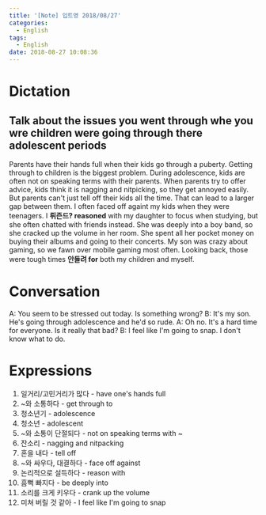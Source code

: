 ```yaml
---
title: '[Note] 입트영 2018/08/27'
categories:
  - English
tags:
  - English
date: 2018-08-27 10:08:36
---
```


# Dictation

## Talk about the issues you went through whe you wre children were going through there adolescent periods

Parents have their hands full when their kids go through a puberty. Getting through to children is the biggest problem. During adolescence, kids are often not on speaking terms with their parents. When parents try to offer advice, kids think it is nagging and nitpicking, so they get annoyed easily. But parents can't just tell off their kids all the time. That can lead to a larger gap between them. I often faced off againt my kids when they were teenagers. I **뤼즌드? reasoned** with my daughter to focus when studying, but she often chatted with friends instead. She was deeply into a boy band, so she cracked up the volume in her room. She spent all her pocket money on buying their albums and going to their concerts. My son was crazy about gaming, so we fawn over mobile gaming most often. Looking back, those were tough times **안들려 for** both my children and myself.

# Conversation

A: You seem to be stressed out today. Is something wrong?
B: It's my son. He's going through adolescence and he'd so rude.
A: Oh no. It's a hard time for everyone. Is it really that bad?
B: I feel like I'm going to snap. I don't know what to do.


# Expressions

1. 일거리/고민거리가 많다 - have one's hands full
2. ~와 소통하다 - get through to
3. 청소년기 - adolescence
4. 청소년 - adolescent
5. ~와 소통이 단절되다 - not on speaking terms with ~
6. 잔소리 - nagging and nitpacking
7. 혼을 내다 - tell off
8. ~와 싸우다, 대결하다 - face off against
9. 논리적으로 설득하다 - reason with
10. 흠뻑 빠지다 - be deeply into
11. 소리를 크게 키우다 - crank up the volume
12. 미쳐 버릴 것 같아 - I feel like I'm going to snap